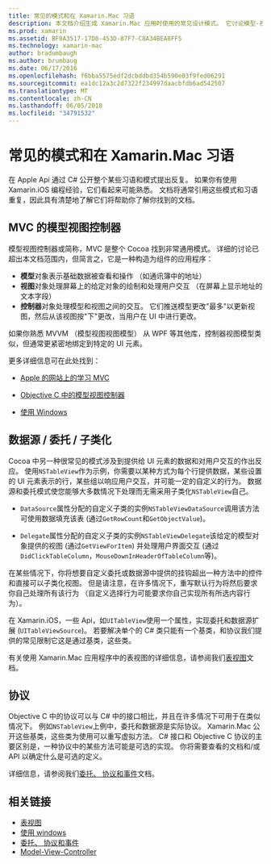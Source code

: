 ```yaml
---
title: 常见的模式和在 Xamarin.Mac 习语
description: 本文档介绍生成 Xamarin.Mac 应用时使用的常见设计模式。 它讨论模型-视图-控制器模式、 数据源和委托模式和协议。
ms.prod: xamarin
ms.assetid: BF0A3517-17D8-453D-87F7-C8A34BEA8FF5
ms.technology: xamarin-mac
author: bradumbaugh
ms.author: brumbaug
ms.date: 06/17/2016
ms.openlocfilehash: f6bba5575edf2dcbddbd354b590e03f9fed06291
ms.sourcegitcommit: ea1dc12a3c2d7322f234997daacbfdb6ad542507
ms.translationtype: MT
ms.contentlocale: zh-CN
ms.lasthandoff: 06/05/2018
ms.locfileid: "34791532"
---
```

# <a name="common-patterns-and-idioms-in-xamarinmac"></a>常见的模式和在 Xamarin.Mac 习语

在 Apple Api 通过 C# 公开整个某些习语和模式提出反复。 如果你有使用 Xamarin.iOS 编程经验，它们看起来可能熟悉。 文档将通常引用这些模式和习语重复，因此具有清楚地了解它们将帮助你了解你找到的文档。

## <a name="mvc---model-view-controller"></a>MVC 的模型视图控制器

模型视图控制器或简称，MVC 是整个 Cocoa 找到非常通用模式。 详细的讨论已超出本文档范围内，但简言之，它是一种构造为组件的应用程序：

- **模型**对象表示基础数据被查看和操作 （如通讯簿中的地址）
- **视图**对象处理屏幕上的给定对象的绘制和处理用户交互 （在屏幕上显示地址的文本字段）
- **控制器**对象处理模型和视图之间的交互。 它们推送模型更改"最多"以更新视图，然后从该视图按"下"更改，当用户在 UI 中进行更改。

如果你熟悉 MVVM （模型视图视图模型） 从 WPF 等其他库，控制器视图模型类似，但通常更紧密地绑定到特定的 UI 元素。

更多详细信息可在此处找到：

- [Apple 的网站上的学习 MVC](https://developer.apple.com/library/ios/documentation/general/conceptual/devpedia-cocoacore/MVC.html)

- [Objective C 中的模型视图控制器](https://developer.apple.com/library/ios/documentation/general/conceptual/CocoaEncyclopedia/Model-View-Controller/Model-View-Controller.html)
- [使用 Windows](~/mac/user-interface/window.md)

## <a name="data-source--delegate--subclassing"></a>数据源 / 委托 / 子类化

Cocoa 中另一种很常见的模式涉及到提供给 UI 元素的数据和对用户交互的作出反应。 使用`NSTableView`作为示例，你需要以某种方式为每个行提供数据，某些设置的 UI 元素表示的行，某些组以响应用户交互，并可能一定的自定义的行为。 数据源和委托模式使您能够大多数情况下处理而无需采用子类化`NSTableView`自己。

- `DataSource`属性分配的自定义子类的实例`NSTableViewDataSource`调用该方法可使用数据填充该表 (通过`GetRowCount`和`GetObjectValue`)。

- `Delegate`属性分配的自定义子类的实例`NSTableViewDelegate`该给定的模型对象提供的视图 (通过`GetViewForItem`) 并处理用户界面交互 (通过`DidClickTableColumn`，`MouseDownInHeaderOfTableColumn`等)。

在某些情况下，你将想要自定义委托或数据源中提供的挂钩超出一种方法中的控件和直接可以子类化视图。 但是请注意，在许多情况下，重写默认行为将然后要求你自己处理所有该行为 （自定义选择行为可能要求你自己实现所有所选内容行为）。

在 Xamarin.iOS，一些 Api，如`UITableView`使用一个属性，实现委托和数据源扩展 (`UITableViewSource`)。 若要解决单个的 C# 类只能有一个基类，和协议我们提供的常见限制它这是通过基类，这些类。

有关使用 Xamarin.Mac 应用程序中的表视图的详细信息，请参阅我们[表视图](~/mac/user-interface/table-view.md)文档。

## <a name="protocols"></a>协议

Objective C 中的协议可以与 C# 中的接口相比，并且在许多情况下可用于在类似情况下。 例如`NSTableView`上例中，委托和数据源是实际协议。 Xamarin.Mac 公开这些基类，这些类为使用可以重写虚拟方法。 C# 接口和 Objective C 协议的主要区别是，一种协议中的某些方法可能是可选的实现。 你将需要查看的文档和/或 API 以确定什么是可选的定义。

详细信息，请参阅我们[委托、 协议和事件](~/ios/app-fundamentals/delegates-protocols-and-events.md)文档。



## <a name="related-links"></a>相关链接

- [表视图](~/mac/user-interface/table-view.md)
- [使用 windows](~/mac/user-interface/window.md)
- [委托、 协议和事件](~/ios/app-fundamentals/delegates-protocols-and-events.md)
- [Model-View-Controller](https://developer.apple.com/library/ios/documentation/general/conceptual/CocoaEncyclopedia/Model-View-Controller/Model-View-Controller.html)
